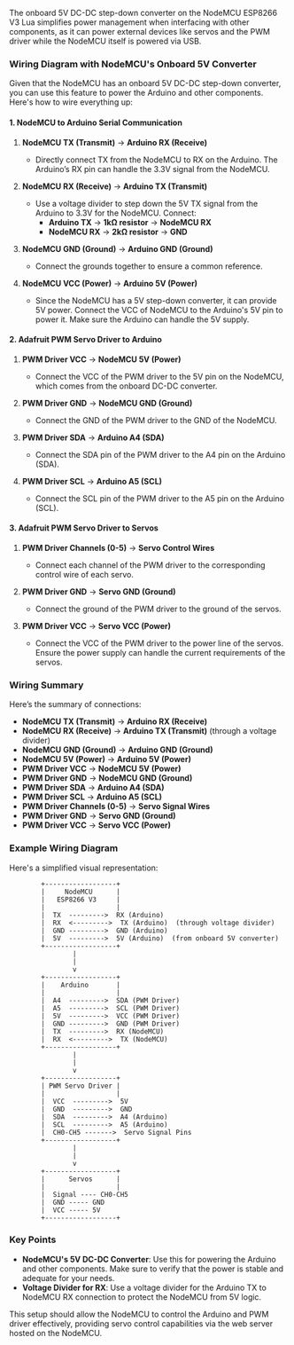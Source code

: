 The onboard 5V DC-DC step-down converter on the NodeMCU ESP8266 V3 Lua simplifies power management when interfacing with other components, as it can power external devices like servos and the PWM driver while the NodeMCU itself is powered via USB.

### Wiring Diagram with NodeMCU's Onboard 5V Converter

Given that the NodeMCU has an onboard 5V DC-DC step-down converter, you can use this feature to power the Arduino and other components. Here's how to wire everything up:

#### 1. NodeMCU to Arduino Serial Communication

1. **NodeMCU TX (Transmit)** -> **Arduino RX (Receive)**
   - Directly connect TX from the NodeMCU to RX on the Arduino. The Arduino’s RX pin can handle the 3.3V signal from the NodeMCU.

2. **NodeMCU RX (Receive)** -> **Arduino TX (Transmit)**
   - Use a voltage divider to step down the 5V TX signal from the Arduino to 3.3V for the NodeMCU. Connect:
     - **Arduino TX** -> **1kΩ resistor** -> **NodeMCU RX**
     - **NodeMCU RX** -> **2kΩ resistor** -> **GND**

3. **NodeMCU GND (Ground)** -> **Arduino GND (Ground)**
   - Connect the grounds together to ensure a common reference.

4. **NodeMCU VCC (Power)** -> **Arduino 5V (Power)**
   - Since the NodeMCU has a 5V step-down converter, it can provide 5V power. Connect the VCC of NodeMCU to the Arduino's 5V pin to power it. Make sure the Arduino can handle the 5V supply.

#### 2. Adafruit PWM Servo Driver to Arduino

1. **PWM Driver VCC** -> **NodeMCU 5V (Power)**
   - Connect the VCC of the PWM driver to the 5V pin on the NodeMCU, which comes from the onboard DC-DC converter.

2. **PWM Driver GND** -> **NodeMCU GND (Ground)**
   - Connect the GND of the PWM driver to the GND of the NodeMCU.

3. **PWM Driver SDA** -> **Arduino A4 (SDA)**
   - Connect the SDA pin of the PWM driver to the A4 pin on the Arduino (SDA).

4. **PWM Driver SCL** -> **Arduino A5 (SCL)**
   - Connect the SCL pin of the PWM driver to the A5 pin on the Arduino (SCL).

#### 3. Adafruit PWM Servo Driver to Servos

1. **PWM Driver Channels (0-5)** -> **Servo Control Wires**
   - Connect each channel of the PWM driver to the corresponding control wire of each servo.

2. **PWM Driver GND** -> **Servo GND (Ground)**
   - Connect the ground of the PWM driver to the ground of the servos.

3. **PWM Driver VCC** -> **Servo VCC (Power)**
   - Connect the VCC of the PWM driver to the power line of the servos. Ensure the power supply can handle the current requirements of the servos.

### Wiring Summary

Here’s the summary of connections:

- **NodeMCU TX (Transmit)** -> **Arduino RX (Receive)**
- **NodeMCU RX (Receive)** -> **Arduino TX (Transmit)** (through a voltage divider)
- **NodeMCU GND (Ground)** -> **Arduino GND (Ground)**
- **NodeMCU 5V (Power)** -> **Arduino 5V (Power)**
- **PWM Driver VCC** -> **NodeMCU 5V (Power)**
- **PWM Driver GND** -> **NodeMCU GND (Ground)**
- **PWM Driver SDA** -> **Arduino A4 (SDA)**
- **PWM Driver SCL** -> **Arduino A5 (SCL)**
- **PWM Driver Channels (0-5)** -> **Servo Signal Wires**
- **PWM Driver GND** -> **Servo GND (Ground)**
- **PWM Driver VCC** -> **Servo VCC (Power)**

### Example Wiring Diagram

Here's a simplified visual representation:

```
        +------------------+
        |     NodeMCU      |
        |   ESP8266 V3     |
        |                  |
        |  TX  --------->  RX (Arduino) 
        |  RX  <--------->  TX (Arduino)  (through voltage divider)
        |  GND --------->  GND (Arduino)
        |  5V  --------->  5V (Arduino)  (from onboard 5V converter)
        +------------------+
                |
                |
                v
        +------------------+
        |    Arduino       |
        |                  |
        |  A4  --------->  SDA (PWM Driver)
        |  A5  --------->  SCL (PWM Driver)
        |  5V  --------->  VCC (PWM Driver)
        |  GND --------->  GND (PWM Driver)
        |  TX  --------->  RX (NodeMCU)
        |  RX  <--------->  TX (NodeMCU)
        +------------------+
                |
                |
                v
        +------------------+
        | PWM Servo Driver |
        |                  |
        |  VCC  --------->  5V
        |  GND  --------->  GND
        |  SDA  --------->  A4 (Arduino)
        |  SCL  --------->  A5 (Arduino)
        |  CH0-CH5 ------->  Servo Signal Pins
        +------------------+
                |
                |
                v
        +------------------+
        |      Servos      |
        |                  |
        |  Signal ---- CH0-CH5
        |  GND ----- GND
        |  VCC ----- 5V
        +------------------+
```

### Key Points

- **NodeMCU's 5V DC-DC Converter**: Use this for powering the Arduino and other components. Make sure to verify that the power is stable and adequate for your needs.
- **Voltage Divider for RX**: Use a voltage divider for the Arduino TX to NodeMCU RX connection to protect the NodeMCU from 5V logic.

This setup should allow the NodeMCU to control the Arduino and PWM driver effectively, providing servo control capabilities via the web server hosted on the NodeMCU.